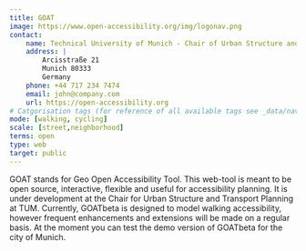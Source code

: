 ```yaml
---
title: GOAT
image: https://www.open-accessibility.org/img/logonav.png
contact:
    name: Technical University of Munich - Chair of Urban Structure and Transport Planning
    address: | 
        Arcisstraße 21 
        Munich 80333
        Germany
    phone: +44 717 234 7474
    email: john@company.com
    url: https://open-accessibility.org
# Catgorisation tags (for reference of all available tags see _data/navigation_tools.yml file):
mode: [walking, cycling]
scale: [street,neighborhood]
terms: open
type: web
target: public
---
```


GOAT stands for Geo Open Accessibility Tool. This web-tool is meant to be open source, interactive, flexible and useful for accessibility planning. It is under development at the Chair for Urban Structure and Transport Planning at TUM. Currently, GOATbeta is designed to model walking accessibility, however frequent enhancements and extensions will be made on a regular basis. At the moment you can test the demo version of GOATbeta for the city of Munich.
